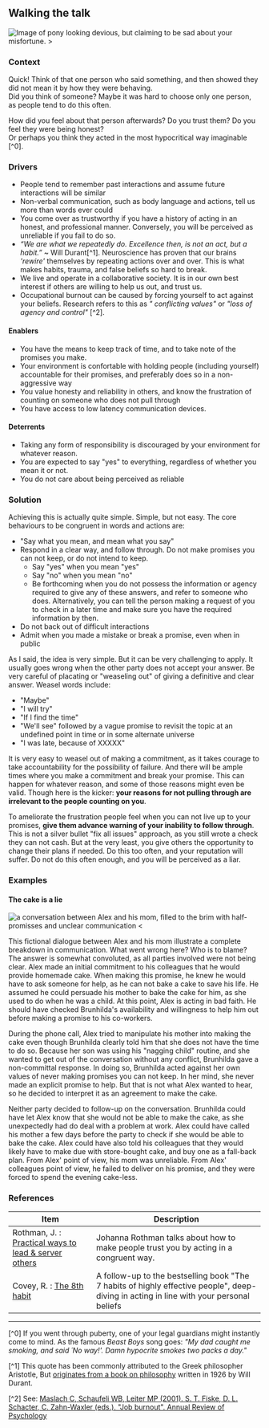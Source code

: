 ## Walking the talk

![Image of pony looking devious, but claiming to be sad about your misfortune. >](./congruence.webp ':size=320')

### Context

Quick! Think of that one person who said something, and then showed they did not mean it by how they were behaving.  
Did you think of someone? Maybe it was hard to choose only one person, as people tend to do this often.

How did you feel about that person afterwards? Do you trust them?
Do you feel they were being honest?   
Or perhaps you think they acted in the most hypocritical way imaginable [^0].

### Drivers

* People tend to remember past interactions and assume future interactions will be similar
* Non-verbal communication, such as body language and actions, tell us more than words ever could
* You come over as trustworthy if you have a history of acting in an honest, and professional manner. Conversely, you
  will be perceived as unreliable if you fail to do so.
* _“We are what we repeatedly do. Excellence then, is not an act, but a habit.”_ ~ Will Durant[^1].
  Neuroscience has proven that our brains _'rewire'_ themselves by repeating actions over and over.
  This is what makes habits, trauma, and false beliefs so hard to break.
* We live and operate in a collaborative society. It is in our own best interest if others are willing to help us out,
  and trust us.
* Occupational burnout can be caused by forcing yourself to act against your beliefs. Research refers to this as _"
  conflicting values"_ or _"loss of agency and control"_ [^2].

#### Enablers

* You have the means to keep track of time, and to take note of the promises you make.
* Your environment is confortable with holding people (including yourself) accountable for their promises, and preferably does so in a non-aggressive way
* You value honesty and reliability in others, and know the frustration of counting on someone who does not pull through
* You have access to low latency communication devices.

#### Deterrents

* Taking any form of responsibility is discouraged by your environment for whatever reason.
* You are expected to say "yes" to everything, regardless of whether you mean it or not.
* You do not care about being perceived as reliable

### Solution

Achieving this is actually quite simple. Simple, but not easy.
The core behaviours to be congruent in words and actions are:  
* "Say what you mean, and mean what you say"
* Respond in a clear way, and follow through. Do not make promises you can not keep, or do not intend to keep.
  * Say "yes" when you mean "yes"
  * Say "no" when you mean "no"
  * Be forthcoming when you do not possess the information or agency required to give any of these answers, and refer to someone who does. Alternatively, you can tell the person making a request of you to check in a later time and make sure you have the required information by then.
* Do not back out of difficult interactions
* Admit when you made a mistake or break a promise, even when in public

As I said, the idea is very simple. But it can be very challenging to apply.
It usually goes wrong when the other party does not accept your answer. Be very careful of placating or "weaseling out" of giving a definitive and clear answer.
Weasel words include:
- "Maybe"
- "I will try"
- "If I find the time"
- "We'll see" followed by a vague promise to revisit the topic at an undefined point in time or in some alternate universe
- "I was late, because of XXXXX"
  

It is very easy to weasel out of making a commitment, as it takes courage to take accountability for the possibility of failure.
And there will be ample times where you make a commitment and break your promise. This can happen for whatever reason, and some of those reasons might even be valid.
Though here is the kicker: **your reasons for not pulling through are irrelevant to the people counting on you**.

To ameliorate the frustration people feel when you can not live up to your promises, **give them advance warning of your inability to follow through**.
This is not a silver bullet "fix all issues" approach, as you still wrote a check they can not cash. But at the very least, you give others the opportunity to change their plans if needed.
Do this too often, and your reputation will suffer. Do not do this often enough, and you will be perceived as a liar.


### Examples

#### The cake is a lie

![a conversation between Alex and his mom, filled to the brim with half-promisses and unclear communication <](./dialogue_broken_promises.png)

This fictional dialogue between Alex and his mom illustrate a complete breakdown in communication. What went wrong here?
Who is to blame? The answer is somewhat convoluted, as all parties involved were not being clear. Alex made an initial commitment to his colleagues that he would provide homemade cake.
When making this promise, he knew he would have to ask someone for help, as he can not bake a cake to save his life. He assumed he could persuade his mother to bake the cake for him, as she used to do when he was a child.
At this point, Alex is acting in bad faith. He should have checked Brunhilda's availability and willingness to help him out before making a promise to his co-workers.  

During the phone call, Alex tried to manipulate his mother into making the cake even though Brunhilda clearly told him that she does not have the time to do so. 
Because her son was using his "nagging child" routine, and she wanted to get out of the conversation without any conflict, Brunhilda gave a non-committal response.
In doing so, Brunhilda acted against her own values of never making promises you can not keep. In her mind, she never made an explicit promise to help.
But that is not what Alex wanted to hear, so he decided to interpret it as an agreement to make the cake.  

Neither party decided to follow-up on the conversation. Brunhilda could have let Alex know that she would not be able to make the cake, as she unexpectedly had do deal with a problem at work.
Alex could have called his mother a few days before the party to check if she would be able to bake the cake. Alex could have also told his colleagues that they would likely have to make due with store-bought cake, and buy one as a fall-back plan.
From Alex' point of view, his mom was unreliable. From Alex' colleagues point of view, he failed to deliver on his promise, and they were forced to spend the evening cake-less.




### References

| Item                                                                                                                                                                | Description                                                                                                                             | 
|---------------------------------------------------------------------------------------------------------------------------------------------------------------------|-----------------------------------------------------------------------------------------------------------------------------------------|
| Rothman, J. : [Practical ways to lead & server others](https://www.jrothman.com/practical-ways-to-lead-and-serve-manage-others-modern-management-made-easy-book-2/) | Johanna Rothman talks about how to make people trust you by acting in a congruent way.                                                  |
| Covey, R. : [The 8th habit](https://www.goodreads.com/book/show/1044141.The_8th_Habit)                                                                              | A follow-up to the bestselling book "The 7 habits of highly effective people", deep-diving in acting in line with your personal beliefs |

---

[^0] If you went through puberty, one of your legal guardians might instantly come to mind. As the famous _Beast Boys_
song goes: _"My dad caught me smoking, and said ´No way!'. Damn hypocrite smokes two packs a day."_    

[^1] This quote has been commonly attributed to the Greek philosopher Aristotle,
But [originates from a book on philosophy](https://checkyourfact.com/2019/06/26/fact-check-aristotle-excellence-habit-repeatedly-do/) written in 1926 by Will Durant.

[^2] See: [Maslach C, Schaufeli WB, Leiter MP (2001). S. T. Fiske, D. L. Schacter, C. Zahn-Waxler (eds.). "Job burnout". Annual Review of Psychology](https://www.annualreviews.org/doi/full/10.1146/annurev.psych.52.1.397#_i25)